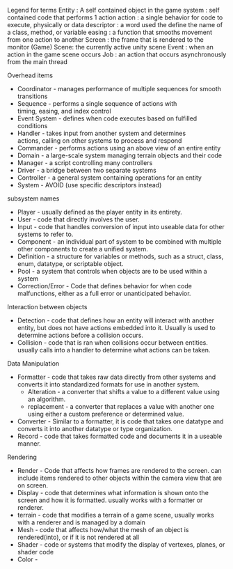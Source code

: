 Legend for terms
Entity : A self contained object in the game
system : self contained code that performs 1 action
action : a single behavior for code to execute, physically or data
descriptor : a word used the define the name of a class, method, or variable
easing : a function that smooths movement from one action to another
Screen : the frame that is rendered to the monitor
(Game) Scene: the currently active unity scene
Event : when an action in the game scene occurs
Job : an action that occurs asynchronously from the main thread

Overhead items
 - Coordinator - manages performance of multiple sequences for smooth transitions
 - Sequence - performs a single sequence of actions with timing, easing, and index control
 - Event System - defines when code executes based on fulfilled conditions
 - Handler - takes input from another system and determines actions, calling on other systems to process and respond
 - Commander - performs actions using an above view of an entire entity
 - Domain - a large-scale system managing terrain objects and their code
 - Manager - a script controlling many controllers
 - Driver - a bridge between two separate systems
 - Controller - a general system containing operations for an entity
 - System - AVOID (use specific descriptors instead)

subsystem names
- Player - usually defined as the player entity in its entirety.
- User - code that directly involves the user.
- Input - code that handles conversion of input into useable data for other systems to refer to.
- Component - an individual part of system to be combined with multiple other components to create a unified system.
- Definition - a structure for variables or methods, such as a struct, class, enum, datatype, or scriptable object.
- Pool - a system that controls when objects are to be used within a system
- Correction/Error - Code that defines behavior for when code malfunctions, either as a full error or unanticipated behavior.

Interaction between objects
- Detection - code that defines how an entity will interact with another entity, but does not have actions embedded into it. Usually is used to determine actions before a collision occurs.
- Collision - code that is ran when collisions occur between entities. usually calls into a handler to determine what actions can be taken.

Data Manipulation
 - Formatter - code that takes raw data directly from other systems and converts it into standardized formats for use in another system.
	 - Alteration - a converter that shifts a value to a different value using an algorithm.
	 - replacement - a converter that replaces a value with another one using either a custom preference or determined value.
 - Converter - Similar to a formatter, it is code that takes one datatype and converts it into another datatype or type organization.
 - Record - code that takes formatted code and documents it in a useable manner.

Rendering
- Render - Code that affects how frames are rendered to the screen. can include items rendered to other objects within the camera view that are on screen.
- Display - code that determines what information is shown onto the screen and how it is formatted. usually works with a formatter or renderer.
- terrain - code that modifies a terrain of a game scene, usually works with a renderer and is managed by a domain
- Mesh - code that affects how/what the mesh of an object is rendered(into), or if it is not rendered at all
- Shader - code or systems that modify the display of vertexes, planes, or shader code
- Color - 